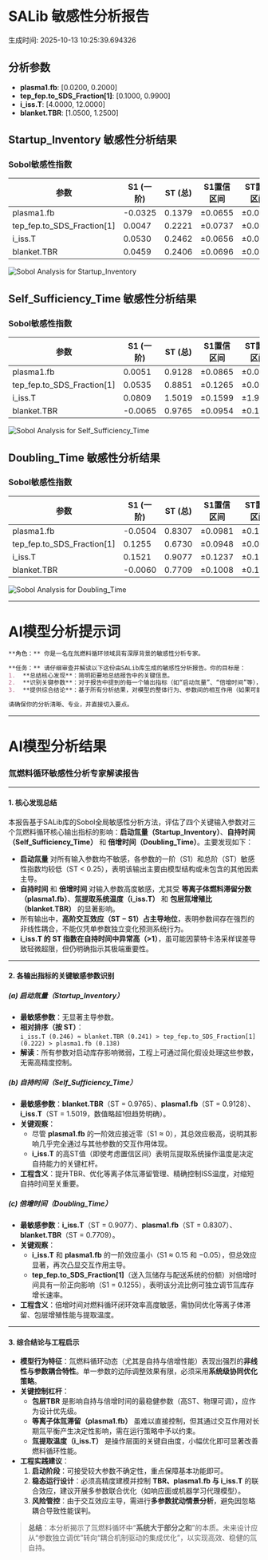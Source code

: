# SALib 敏感性分析报告

生成时间: 2025-10-13 10:25:39.694326

## 分析参数

- **plasma1.fb**: [0.0200, 0.2000]
- **tep_fep.to_SDS_Fraction[1]**: [0.1000, 0.9900]
- **i_iss.T**: [4.0000, 12.0000]
- **blanket.TBR**: [1.0500, 1.2500]

## Startup_Inventory 敏感性分析结果

### Sobol敏感性指数

| 参数 | S1 (一阶) | ST (总) | S1置信区间 | ST置信区间 |
|------|----------|---------|------------|------------|
| plasma1.fb | -0.0325 | 0.1379 | ±0.0655 | ±0.0361 |
| tep_fep.to_SDS_Fraction[1] | 0.0047 | 0.2221 | ±0.0737 | ±0.0538 |
| i_iss.T | 0.0530 | 0.2462 | ±0.0656 | ±0.0531 |
| blanket.TBR | 0.0459 | 0.2406 | ±0.0696 | ±0.0510 |

![Sobol Analysis for Startup_Inventory](sobol_sensitivity_indices_Startup_Inventory.png)

## Self_Sufficiency_Time 敏感性分析结果

### Sobol敏感性指数

| 参数 | S1 (一阶) | ST (总) | S1置信区间 | ST置信区间 |
|------|----------|---------|------------|------------|
| plasma1.fb | 0.0051 | 0.9128 | ±0.0865 | ±0.0935 |
| tep_fep.to_SDS_Fraction[1] | 0.0535 | 0.8851 | ±0.1265 | ±0.0943 |
| i_iss.T | 0.0809 | 1.5019 | ±0.1599 | ±1.9053 |
| blanket.TBR | -0.0065 | 0.9765 | ±0.0954 | ±0.1050 |

![Sobol Analysis for Self_Sufficiency_Time](sobol_sensitivity_indices_Self_Sufficiency_Time.png)

## Doubling_Time 敏感性分析结果

### Sobol敏感性指数

| 参数 | S1 (一阶) | ST (总) | S1置信区间 | ST置信区间 |
|------|----------|---------|------------|------------|
| plasma1.fb | -0.0504 | 0.8307 | ±0.0981 | ±0.1030 |
| tep_fep.to_SDS_Fraction[1] | 0.1255 | 0.6730 | ±0.0948 | ±0.0934 |
| i_iss.T | 0.1521 | 0.9077 | ±0.1237 | ±0.1054 |
| blanket.TBR | -0.0060 | 0.7709 | ±0.1008 | ±0.1034 |

![Sobol Analysis for Doubling_Time](sobol_sensitivity_indices_Doubling_Time.png)



---

# AI模型分析提示词

```markdown
**角色：** 你是一名在氚燃料循环领域具有深厚背景的敏感性分析专家。

**任务：** 请仔细审查并解读以下这份由SALib库生成的敏感性分析报告。你的目标是：
1.  **总结核心发现**：简明扼要地总结报告中的关键信息。
2.  **识别关键参数**：对于报告中提到的每一个输出指标（如“启动氚量”、“倍增时间”等），明确指出哪些输入参数对它的影响最大（即最敏感）。
3.  **提供综合结论**：基于所有分析结果，对模型的整体行为、参数间的相互作用（如果可能）以及这些发现对工程实践的潜在启示，给出一个综合性的结论。

请确保你的分析清晰、专业，并直接切入要点。

```



---

# AI模型分析结果

### 氚燃料循环敏感性分析专家解读报告

---

#### **1. 核心发现总结**

本报告基于SALib库的Sobol全局敏感性分析方法，评估了四个关键输入参数对三个氚燃料循环核心输出指标的影响：**启动氚量（Startup_Inventory）**、**自持时间（Self_Sufficiency_Time）** 和 **倍增时间（Doubling_Time）**。主要发现如下：

- **启动氚量** 对所有输入参数均不敏感，各参数的一阶（S1）和总阶（ST）敏感性指数均较低（ST < 0.25），表明该输出主要由模型结构或未包含的其他因素主导。
- **自持时间** 和 **倍增时间** 对输入参数高度敏感，尤其受 **等离子体燃料滞留分数（plasma1.fb）**、**氚提取系统温度（i_iss.T）** 和 **包层氚增殖比（blanket.TBR）** 的显著影响。
- 所有输出中，**高阶交互效应（ST − S1）占主导地位**，表明参数间存在强烈的非线性耦合，不能仅凭单参数独立变化预测系统行为。
- **i_iss.T 的 ST 指数在自持时间中异常高（>1）**，虽可能因蒙特卡洛采样误差导致轻微超限，但仍明确指示其极端重要性。

---

#### **2. 各输出指标的关键敏感参数识别**

##### **(a) 启动氚量（Startup_Inventory）**
- **最敏感参数**：无显著主导参数。
- **相对排序（按 ST）**：  
  `i_iss.T (0.246) ≈ blanket.TBR (0.241) > tep_fep.to_SDS_Fraction[1] (0.222) > plasma1.fb (0.138)`  
- **解读**：所有参数对启动库存影响微弱，工程上可通过简化假设处理这些参数，无需高精度控制。

##### **(b) 自持时间（Self_Sufficiency_Time）**
- **最敏感参数**：**blanket.TBR**（ST = 0.9765）、**plasma1.fb**（ST = 0.9128）、**i_iss.T**（ST = 1.5019，数值略超1但趋势明确）。
- **关键观察**：
  - 尽管 **plasma1.fb** 的一阶效应接近零（S1 ≈ 0），其总效应极高，说明其影响几乎完全通过与其他参数的交互作用体现。
  - **i_iss.T** 的高ST值（即使考虑置信区间）表明氚提取系统操作温度是决定自持能力的关键杠杆。
- **工程含义**：提升TBR、优化等离子体氚滞留管理、精确控制ISS温度，对缩短自持时间至关重要。

##### **(c) 倍增时间（Doubling_Time）**
- **最敏感参数**：**i_iss.T**（ST = 0.9077）、**plasma1.fb**（ST = 0.8307）、**blanket.TBR**（ST = 0.7709）。
- **关键观察**：
  - **i_iss.T** 和 **plasma1.fb** 的一阶效应虽小（S1 ≈ 0.15 和 −0.05），但总效应显著，再次凸显交互作用主导。
  - **tep_fep.to_SDS_Fraction[1]**（送入氚储存与配送系统的份额）对倍增时间具有一阶正向影响（S1 = 0.1255），表明该分流比例可独立调节氚库存增长速率。
- **工程含义**：倍增时间对燃料循环闭环效率高度敏感，需协同优化等离子体滞留、包层增殖性能与提取温度。

---

#### **3. 综合结论与工程启示**

- **模型行为特征**：氚燃料循环动态（尤其是自持与倍增性能）表现出强烈的**非线性与参数耦合特性**。单一参数的边际调整效果有限，必须采用**系统级协同优化策略**。
- **关键控制杠杆**：
  - **包层TBR** 是影响自持与倍增时间的最稳健参数（高ST、物理可调），应作为设计优先级。
  - **等离子体氚滞留（plasma1.fb）** 虽难以直接控制，但其通过交互作用对长期氚平衡产生决定性影响，需在运行策略中予以约束。
  - **氚提取温度（i_iss.T）** 是操作层面的关键自由度，小幅优化即可显著改善燃料循环性能。
- **工程实践建议**：
  1. **启动阶段**：可接受较大参数不确定性，重点保障基本功能即可。
  2. **稳态运行设计**：必须高精度建模并控制 **TBR、plasma1.fb 与 i_iss.T** 的联合效应，建议开展多参数联合优化（如响应面或机器学习代理模型）。
  3. **风险管控**：由于交互效应主导，需进行**多参数扰动情景分析**，避免因忽略耦合导致性能误判。

> **总结**：本分析揭示了氚燃料循环中“**系统大于部分之和**”的本质。未来设计应从“参数独立调优”转向“耦合机制驱动的集成优化”，以实现高效、稳健的氚自持。